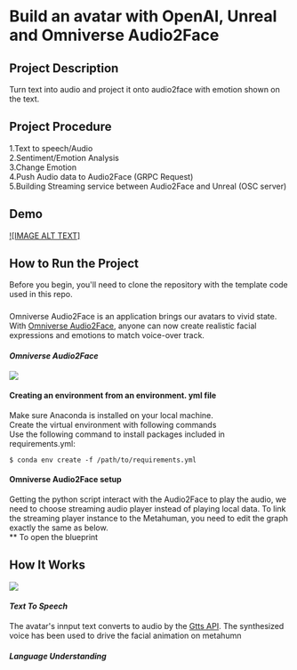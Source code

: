 # Build an avatar with OpenAI, Unreal and Omniverse Audio2Face
## Project Description
Turn text into audio and project it onto audio2face with emotion shown on the text.
## Project Procedure 
1.Text to speech/Audio\
2.Sentiment/Emotion Analysis\
3.Change Emotion\
4.Push Audio data to Audio2Face (GRPC Request)\
5.Building Streaming service between Audio2Face and Unreal (OSC server)
## Demo
[![IMAGE ALT TEXT]](https://user-images.githubusercontent.com/79441444/234890837-7fd4f2a2-ab41-47e4-9fea-713c3bd09aea.mp4
 "Demo")


## How to Run the Project
Before you begin, you'll need to clone the repository with the template code used in this repo.
###
Omniverse Audio2Face is an application brings our avatars to vivid state. With [Omniverse Audio2Face](https://www.nvidia.com/en-us/omniverse/apps/audio2face/), anyone can now create realistic facial expressions and emotions to match voice-over track. 
#### ***Omniverse Audio2Face***
![](https://i.imgur.com/7ioYQHj.png)
#### Creating an environment from an environment. yml file
Make sure Anaconda is installed on your local machine.\
Create the virtual environment with following commands\
Use the following command to install packages included in requirements.yml:
```
$ conda env create -f /path/to/requirements.yml
```
#### Omniverse Audio2Face setup
Getting the python script interact with the Audio2Face to play the audio, we need to choose streaming audio player instead of playing local data.
To link the streaming player instance to the Metahuman, you need to edit the graph exactly the same as below.\
** To open the blueprint

## How It Works
![](https://i.imgur.com/BZIBUAt.png)
#### ***Text To Speech***
The avatar's innput text converts to audio by the [Gtts API](https://pypi.org/project/gTTS/). The synthesized voice has been used to drive the facial animation on metahumn
#### ***Language Understanding***









